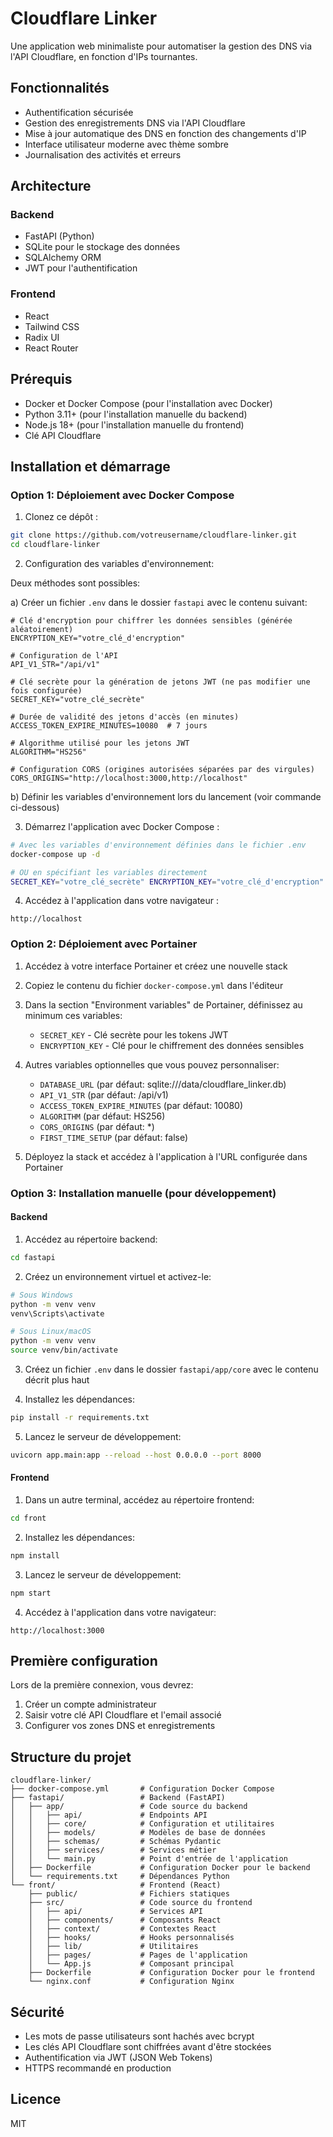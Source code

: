 # Cloudflare Linker

Une application web minimaliste pour automatiser la gestion des DNS via l'API Cloudflare, en fonction d'IPs tournantes.

## Fonctionnalités

- Authentification sécurisée
- Gestion des enregistrements DNS via l'API Cloudflare
- Mise à jour automatique des DNS en fonction des changements d'IP
- Interface utilisateur moderne avec thème sombre
- Journalisation des activités et erreurs

## Architecture

### Backend
- FastAPI (Python)
- SQLite pour le stockage des données
- SQLAlchemy ORM
- JWT pour l'authentification

### Frontend
- React
- Tailwind CSS
- Radix UI
- React Router

## Prérequis

- Docker et Docker Compose (pour l'installation avec Docker)
- Python 3.11+ (pour l'installation manuelle du backend)
- Node.js 18+ (pour l'installation manuelle du frontend)
- Clé API Cloudflare

## Installation et démarrage

### Option 1: Déploiement avec Docker Compose

1. Clonez ce dépôt :
```bash
git clone https://github.com/votreusername/cloudflare-linker.git
cd cloudflare-linker
```

2. Configuration des variables d'environnement:

Deux méthodes sont possibles:
   
a) Créer un fichier `.env` dans le dossier `fastapi` avec le contenu suivant:
```
# Clé d'encryption pour chiffrer les données sensibles (générée aléatoirement)
ENCRYPTION_KEY="votre_clé_d'encryption"

# Configuration de l'API
API_V1_STR="/api/v1"

# Clé secrète pour la génération de jetons JWT (ne pas modifier une fois configurée)
SECRET_KEY="votre_clé_secrète"

# Durée de validité des jetons d'accès (en minutes)
ACCESS_TOKEN_EXPIRE_MINUTES=10080  # 7 jours

# Algorithme utilisé pour les jetons JWT
ALGORITHM="HS256"

# Configuration CORS (origines autorisées séparées par des virgules)
CORS_ORIGINS="http://localhost:3000,http://localhost"
```

b) Définir les variables d'environnement lors du lancement (voir commande ci-dessous)

3. Démarrez l'application avec Docker Compose :
```bash
# Avec les variables d'environnement définies dans le fichier .env
docker-compose up -d

# OU en spécifiant les variables directement
SECRET_KEY="votre_clé_secrète" ENCRYPTION_KEY="votre_clé_d'encryption" docker-compose up -d
```

4. Accédez à l'application dans votre navigateur :
```
http://localhost
```

### Option 2: Déploiement avec Portainer

1. Accédez à votre interface Portainer et créez une nouvelle stack

2. Copiez le contenu du fichier `docker-compose.yml` dans l'éditeur

3. Dans la section "Environment variables" de Portainer, définissez au minimum ces variables:
   - `SECRET_KEY` - Clé secrète pour les tokens JWT
   - `ENCRYPTION_KEY` - Clé pour le chiffrement des données sensibles

4. Autres variables optionnelles que vous pouvez personnaliser:
   - `DATABASE_URL` (par défaut: sqlite:///data/cloudflare_linker.db)
   - `API_V1_STR` (par défaut: /api/v1)
   - `ACCESS_TOKEN_EXPIRE_MINUTES` (par défaut: 10080)
   - `ALGORITHM` (par défaut: HS256)
   - `CORS_ORIGINS` (par défaut: *)
   - `FIRST_TIME_SETUP` (par défaut: false)

5. Déployez la stack et accédez à l'application à l'URL configurée dans Portainer

### Option 3: Installation manuelle (pour développement)

#### Backend
1. Accédez au répertoire backend:
```bash
cd fastapi
```

2. Créez un environnement virtuel et activez-le:
```bash
# Sous Windows
python -m venv venv
venv\Scripts\activate

# Sous Linux/macOS
python -m venv venv
source venv/bin/activate
```

3. Créez un fichier `.env` dans le dossier `fastapi/app/core` avec le contenu décrit plus haut

4. Installez les dépendances:
```bash
pip install -r requirements.txt
```

5. Lancez le serveur de développement:
```bash
uvicorn app.main:app --reload --host 0.0.0.0 --port 8000
```

#### Frontend
1. Dans un autre terminal, accédez au répertoire frontend:
```bash
cd front
```

2. Installez les dépendances:
```bash
npm install
```

3. Lancez le serveur de développement:
```bash
npm start
```

4. Accédez à l'application dans votre navigateur:
```
http://localhost:3000
```

## Première configuration

Lors de la première connexion, vous devrez:
1. Créer un compte administrateur
2. Saisir votre clé API Cloudflare et l'email associé
3. Configurer vos zones DNS et enregistrements

## Structure du projet

```
cloudflare-linker/
├── docker-compose.yml       # Configuration Docker Compose
├── fastapi/                 # Backend (FastAPI)
│   ├── app/                 # Code source du backend
│   │   ├── api/             # Endpoints API
│   │   ├── core/            # Configuration et utilitaires
│   │   ├── models/          # Modèles de base de données
│   │   ├── schemas/         # Schémas Pydantic
│   │   ├── services/        # Services métier
│   │   └── main.py          # Point d'entrée de l'application
│   ├── Dockerfile           # Configuration Docker pour le backend
│   └── requirements.txt     # Dépendances Python
└── front/                   # Frontend (React)
    ├── public/              # Fichiers statiques
    ├── src/                 # Code source du frontend
    │   ├── api/             # Services API
    │   ├── components/      # Composants React
    │   ├── context/         # Contextes React
    │   ├── hooks/           # Hooks personnalisés
    │   ├── lib/             # Utilitaires
    │   ├── pages/           # Pages de l'application
    │   └── App.js           # Composant principal
    ├── Dockerfile           # Configuration Docker pour le frontend
    └── nginx.conf           # Configuration Nginx
```

## Sécurité

- Les mots de passe utilisateurs sont hachés avec bcrypt
- Les clés API Cloudflare sont chiffrées avant d'être stockées
- Authentification via JWT (JSON Web Tokens)
- HTTPS recommandé en production

## Licence

MIT 